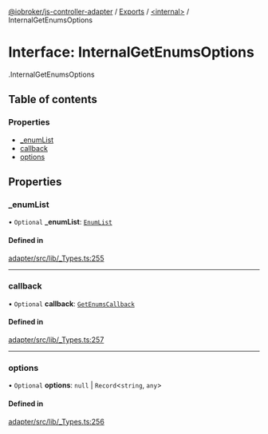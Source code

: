 [@iobroker/js-controller-adapter](../README.md) / [Exports](../modules.md) / [<internal\>](../modules/internal_.md) / InternalGetEnumsOptions

# Interface: InternalGetEnumsOptions

[<internal>](../modules/internal_.md).InternalGetEnumsOptions

## Table of contents

### Properties

- [\_enumList](internal_.InternalGetEnumsOptions.md#_enumlist)
- [callback](internal_.InternalGetEnumsOptions.md#callback)
- [options](internal_.InternalGetEnumsOptions.md#options)

## Properties

### \_enumList

• `Optional` **\_enumList**: [`EnumList`](../modules/internal_.md#enumlist)

#### Defined in

[adapter/src/lib/_Types.ts:255](https://github.com/ioBroker/ioBroker.js-controller/blob/d87d529d/packages/adapter/src/lib/_Types.ts#L255)

___

### callback

• `Optional` **callback**: [`GetEnumsCallback`](../modules/internal_.md#getenumscallback)

#### Defined in

[adapter/src/lib/_Types.ts:257](https://github.com/ioBroker/ioBroker.js-controller/blob/d87d529d/packages/adapter/src/lib/_Types.ts#L257)

___

### options

• `Optional` **options**: ``null`` \| `Record`<`string`, `any`\>

#### Defined in

[adapter/src/lib/_Types.ts:256](https://github.com/ioBroker/ioBroker.js-controller/blob/d87d529d/packages/adapter/src/lib/_Types.ts#L256)
